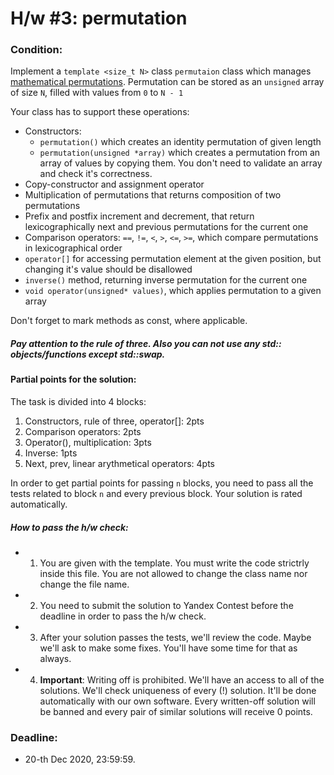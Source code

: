 # H/w #3: permutation

### Condition:
Implement a `template <size_t N>` class `permutaion` class which manages [mathematical 
permutations](https://en.wikipedia.org/wiki/Permutation). Permutation can be stored as an `unsigned` array of 
size `N`, filled with values from `0` to `N - 1`

Your class has to support these operations:
- Constructors:
  - `permutation()` which creates an identity permutation of 
    given length
  - `permutation(unsigned *array)` which creates a permutation
    from an array of values by copying them. You don't need to validate an array and check it's correctness.
- Copy-constructor and assignment operator
- Multiplication of permutations that returns composition of two permutations 
- Prefix and postfix increment and decrement, that return lexicographically 
  next and previous permutations for the current one
- Comparison operators: `==`, `!=`, `<`, `>`, `<=`, `>=`, which compare 
  permutations in lexicographical order
- `operator[]` for accessing permutation element at the given position, but 
  changing it's value should be disallowed
- `inverse()` method, returning inverse permutation for the current one
- `void operator(unsigned* values)`, which applies permutation to 
  a given array

Don't forget to mark methods as const, where applicable.

##### Pay attention to the rule of three. Also you can not use any std:: objects/functions except std::swap.

#### Partial points for the solution:
The task is divided into 4 blocks:

1. Constructors, rule of three, operator[]: 2pts
2. Comparison operators: 2pts
3. Operator(), multiplication: 3pts
4. Inverse: 1pts
5. Next, prev, linear arythmetical operators: 4pts

In order to get partial points for passing `n` blocks, you need to pass all the tests related to block `n` and every previous block. Your solution is rated automatically.


##### How to pass the h/w check:
+ 1) You are given with the template. You must write the code strictrly inside this file. You are not allowed to change the class name nor change the file name.
+ 2) You need to submit the solution to Yandex Contest before the deadline in order to pass the h/w check.
+ 3) After your solution passes the tests, we'll review the code. Maybe we'll ask to make some fixes. You'll have some time for that as always.
+ 4) **Important**: Writing off is prohibited. We'll have an access to all of the solutions. We'll check uniqueness of every (!) solution. It'll be done automatically with our own software. Every written-off solution will be banned and every pair of similar solutions will receive 0 points.

### Deadline:
+ 20-th Dec 2020, 23:59:59.

